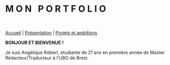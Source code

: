 # **M O N &nbsp; P O R T F O L I O**

&nbsp;

[Accueil](./index.md) | [Présentation](./présentation.md) | [Projets et ambitions](./ambitions.md)

**BONJOUR ET BIENVENUE !**

Je suis Angélique Robert, étudiante de 21 ans en première année de Master Rédacteur/Traducteur à l'UBO de Brest.
